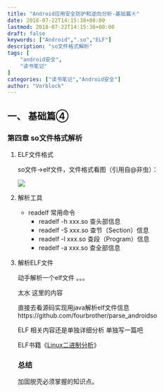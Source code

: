 ```yaml
---
title: "Android应用安全防护和逆向分析-基础篇④"
date: 2018-07-22T14:15:38+08:00
lastmod: 2018-07-22T14:15:38+08:00
draft: false
keywords: ["Android",".so","ELF"]
description: "so文件格式解析"
tags: [
    "android安全",
    "读书笔记"
]
categories: ["读书笔记","Android安全"]
author: "Vorblock"
---
```


## 一、 基础篇④

### 第四章 so文件格式解析

1. ELF文件格式

   so文件->elf文件，文件格式看图（引用自@非虫）：

   ![](http://my-md-1253484710.coscd.myqcloud.com/elf_feichong.png)

2. 解析工具

   - readelf  常用命令 
     - readelf -h xxx.so 查头部信息
     - readelf -S xxx.so 查节（Section）信息
     - readelf -l xxx.so 查段（Program）信息
     - readelf -a xxx.so 查全部信息

3. 解析ELF文件

   动手解析一个elf文件  。。。

   太水 这里的内容 

   直接去看源码实现用java解析elf文件信息https://github.com/fourbrother/parse_androidso

   ELF 相关内容还是单独详细分析 单独写一篇吧

   ELF书籍《[Linux二进制分析](https://item.jd.com/12240585.html)》

   ### 总结

   加固脱壳必须掌握的知识点。

   

   
